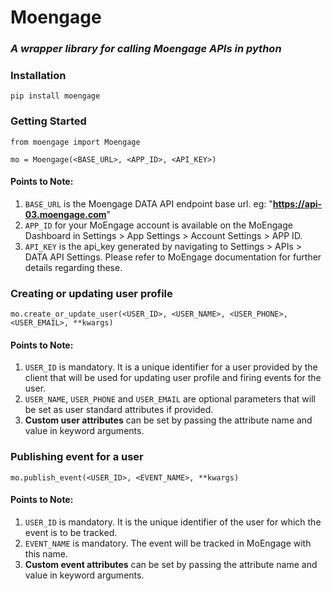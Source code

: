 # Moengage
### _A wrapper library for calling Moengage APIs in python_


### Installation
```shell
pip install moengage
```

### Getting Started
```shell
from moengage import Moengage

mo = Moengage(<BASE_URL>, <APP_ID>, <API_KEY>)
```
#### Points to Note:
1. `BASE_URL` is the Moengage DATA API endpoint base url. eg: "**https://api-03.moengage.com**"
2. `APP_ID` for your MoEngage account is available on the MoEngage Dashboard in Settings > App Settings > Account Settings > APP ID.
3. `API_KEY` is the api_key generated by navigating to Settings > APIs > DATA API Settings.
Please refer to MoEngage documentation for further details regarding these.

### Creating or updating user profile
```shell
mo.create_or_update_user(<USER_ID>, <USER_NAME>, <USER_PHONE>, <USER_EMAIL>, **kwargs)
```
#### Points to Note:
1. `USER_ID` is mandatory. It is a unique identifier for a user provided by the client that will be used for updating user profile and firing events for the user. 
2. `USER_NAME`, `USER_PHONE` and `USER_EMAIL` are optional parameters that will be set as user standard attributes if provided.
3. **Custom user attributes** can be set by passing the attribute name and value in keyword arguments.

### Publishing event for a user
```shell
mo.publish_event(<USER_ID>, <EVENT_NAME>, **kwargs)
```
#### Points to Note:
1. `USER_ID` is mandatory. It is the unique identifier of the user for which the event is to be tracked. 
2. `EVENT_NAME` is mandatory. The event will be tracked in MoEngage with this name.
3. **Custom event attributes** can be set by passing the attribute name and value in keyword arguments.
